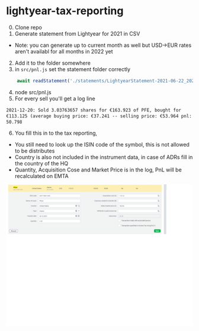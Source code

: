 # lightyear-tax-reporting

0. Clone repo
1. Generate statement from Lightyear for 2021 in CSV
- Note: you can generate up to current month as well but USD->EUR rates aren't availabl for all months in 2022 yet
2. Add it to the folder somewhere
3. in `src/pnl.js` set the statement folder correctly

```js
    await readStatement('./statements/LightyearStatement-2021-06-22_2022-04-13.csv', ...)
```

4. node src/pnl.js
5. For every sell you'll get a log line

```
2021-12-20: Sold 3.03763657 shares for €163.923 of PFE, bought for €113.125 (average buying price: €37.241 -- selling price: €53.964 pnl: 50.798
```

6. You fill this in to the tax reporting,

- You still need to look up the ISIN code of the symbol, this is not allowed to be distributes
- Country is also not included in the instrument data, in case of ADRs fill in the country of the HQ
- Quantity, Acquisition Cose and Market Price is in the log, PnL will be recalculated on EMTA

![emta](./img/emta.png)